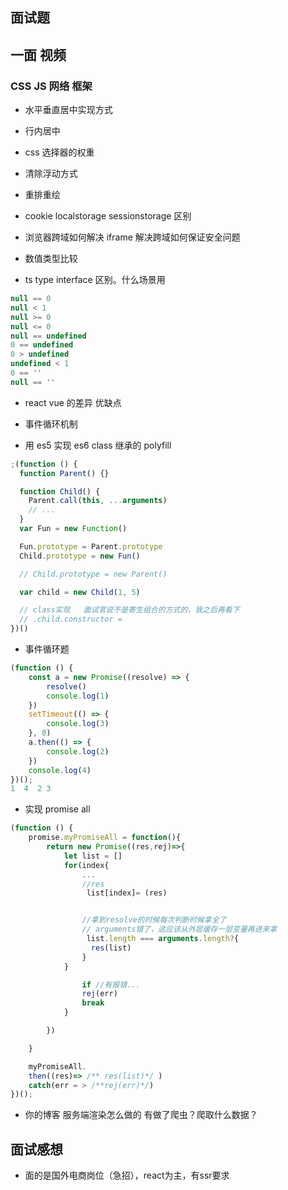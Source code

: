 ## 面试题

## 一面 视频

### CSS JS 网络 框架

- 水平垂直居中实现方式
- 行内居中
- css 选择器的权重
- 清除浮动方式

- 重排重绘
- cookie localstorage sessionstorage 区别
- 浏览器跨域如何解决 iframe 解决跨域如何保证安全问题

- 数值类型比较

- ts type interface 区别。什么场景用

```js
null == 0
null < 1
null >= 0
null <= 0
null == undefined
0 == undefined
0 > undefined
undefined < 1
0 == ''
null == ''
```

- react vue 的差异 优缺点

- 事件循环机制

- 用 es5 实现 es6 class 继承的 polyfill

```js
;(function () {
  function Parent() {}

  function Child() {
    Parent.call(this, ...arguments)
    // ...
  }
  var Fun = new Function()

  Fun.prototype = Parent.prototype
  Child.prototype = new Fun()

  // Child.prototype = new Parent()

  var child = new Child(1, 5)

  // class实现   面试官说不是寄生组合的方式的，我之后再看下
  // .child.constructor =
})()
```

- 事件循环题

```js
(function () {
    const a = new Promise((resolve) => {
        resolve()
        console.log(1)
    })
    setTimeout(() => {
        console.log(3)
    }, 0)
    a.then(() => {
        console.log(2)
    })
    console.log(4)
})();
1  4  2 3
```

- 实现 promise all

```js
(function () {
    promise.myPromiseAll = function(){
        return new Promise((res,rej)=>{
            let list = []
            for(index{
                ...
                //res
                 list[index]= (res)


                //拿到resolve的时候每次判断时候拿全了
                // arguments错了，这应该从外层缓存一层变量再进来拿
                 list.length === arguments.length?{
                  res(list)
                }
            }

                if //有报错...
                rej(err)
                break
            }

        })

    }

    myPromiseAll.
    then((res)=> /** res(list)*/ )
    catch(err = > /**rej(err)*/)
})();

```

- 你的博客 服务端渲染怎么做的 有做了爬虫？爬取什么数据？

## 面试感想

- 面的是国外电商岗位（急招），react为主，有ssr要求
